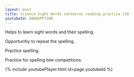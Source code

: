 ```yaml
---
layout: post
title: Science Sight Words sentences reading practice 118
youtubeId: 9AD6KPP72Q0
---
```

 
 
Helps to learn sight words and their spelling.

Opportunitiy to repeat the spelling. 

Practice spelling. 
 
Practice for spelling bee competitions. 
 
{% include youtubePlayer.html id=page.youtubeId %}
 
 
